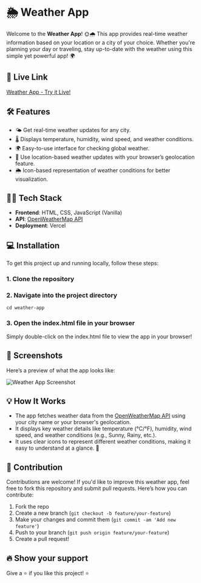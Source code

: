 # 🌦️ Weather App

Welcome to the **Weather App**! 🌞🌧️ This app provides real-time weather information based on your location or a city of your choice. Whether you're planning your day or traveling, stay up-to-date with the weather using this simple yet powerful app! 🌍

## 🔗 Live Link
[Weather App - Try it Live!](https://weather-app-beta-ashen-31.vercel.app/)

## 🛠️ Features
- 🌤️ Get real-time weather updates for any city.
- 🌡️ Displays temperature, humidity, wind speed, and weather conditions.
- 🌍 Easy-to-use interface for checking global weather.
- 📍 Use location-based weather updates with your browser’s geolocation feature.
- 🌦️ Icon-based representation of weather conditions for better visualization.
  
## 🧑‍💻 Tech Stack
- **Frontend**: HTML, CSS, JavaScript (Vanilla)
- **API**: [OpenWeatherMap API](https://openweathermap.org/api)
- **Deployment**: Vercel

## 💻 Installation

To get this project up and running locally, follow these steps:

### 1. Clone the repository

### 2. Navigate into the project directory
```
cd weather-app
```
### 3. Open the index.html file in your browser
Simply double-click on the index.html file to view the app in your browser!


## 🌟 Screenshots
Here’s a preview of what the app looks like:

![Weather App Screenshot]()  <!-- Replace with your actual screenshot -->

## 💡 How It Works
- The app fetches weather data from the [OpenWeatherMap API](https://openweathermap.org/api) using your city name or your browser's geolocation.
- It displays key weather details like temperature (°C/°F), humidity, wind speed, and weather conditions (e.g., Sunny, Rainy, etc.).
- It uses clear icons to represent different weather conditions, making it easy to understand at a glance. 🌈

## 🤖 Contribution
Contributions are welcome! If you'd like to improve this weather app, feel free to fork this repository and submit pull requests. Here’s how you can contribute:

1. Fork the repo
2. Create a new branch (`git checkout -b feature/your-feature`)
3. Make your changes and commit them (`git commit -am 'Add new feature'`)
4. Push to your branch (`git push origin feature/your-feature`)
5. Create a pull request!

## 🔥 Show your support
Give a ⭐ if you like this project! ⭐

